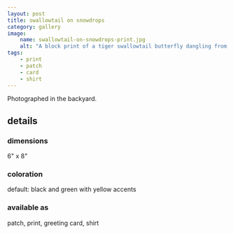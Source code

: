 ```yaml
---
layout: post
title: swallowtail on snowdrops
category: gallery
image: 
    name: swallowtail-on-snowdrops-print.jpg
    alt: "A block print of a tiger swallowtail butterfly dangling from Japanese snowdrops, a white drooping flower."
tags:
    - print
    - patch
    - card
    - shirt
---
```


Photographed in the backyard.

## details

### dimensions

6" x 8"

### coloration

default: black and green with yellow accents

### available as

patch, print, greeting card, shirt
